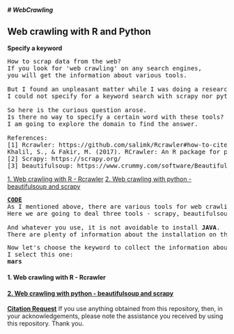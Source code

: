 <h5># WebCrawling</h5>
<h2><b>Web crawling with R and Python</b></h2>
<b>Specify a keyword</b>

<pre>
How to scrap data from the web?
If you look for 'web crawling' on any search engines,
you will get the information about various tools.

But I found an unpleasant matter while I was doing a research for the web crawling.
I could not specify for a keyword search with scrapy nor pythong package 'beautifulsoup'.

So here is the curious question arose.
Is there no way to specify a certain word with these tools?
I am going to explore the domain to find the answer.

References:
[1] Rcrawler: https://github.com/salimk/Rcrawler#how-to-cite-rcrawler
Khalil, S., & Fakir, M. (2017). RCrawler: An R package for parallel web crawling and scraping. SoftwareX, 6, 98-106.
[2] Scrapy: https://scrapy.org/
[3] beautifulsoup: https://www.crummy.com/software/BeautifulSoup/bs4/doc/
</pre>

<a href="#rcrawler">1. Web crawling with R - Rcrawler</a>
<a href="python">2. Web crawling with python - beautifulsoup and scrapy</a>

<pre>
<b><u>CODE</b></u>
As I mentioned above, there are various tools for web crawling.
Here we are going to deal three tools - scrapy, beautifulsoup and Rcrawler.

And whatever you use, it is not avoidable to install <b>JAVA</b>.
There are plenty of information about the installation on the web, so you can find easily.
</pre>

<pre>
Now let's choose the keyword to collect the information about.
I select this one:
<b>mars</b>
</pre>

<b><h4 id="rcrawler">1. Web crawling with R - Rcrawler</h4></b>



<b><u><h4 id="python">2. Web crawling with python - beautifulsoup and scrapy</h4></u></b>


<b><u>Citation Request</b></u>
If you use anything obtained from this repository, then, in your acknowledgements,
please note the assistance you received by using this repository.
Thank you.

</pre>
